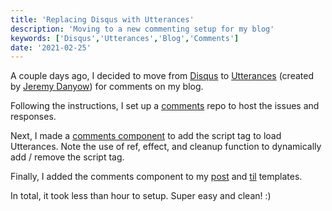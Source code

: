 ```yaml
---
title: 'Replacing Disqus with Utterances'
description: 'Moving to a new commenting setup for my blog'
keywords: ['Disqus','Utterances','Blog','Comments']
date: '2021-02-25'
---
```


A couple days ago, I decided to move from [Disqus](https://disqus.com/) 
to [Utterances](https://utteranc.es/) (created by [Jeremy Danyow](https://github.com/jdanyow))
for comments on my blog. 

Following the instructions, I set up a [comments](https://github.com/wilfriedbarth/wb-blog-comments/issues) 
repo to host the issues and responses.

Next, I made a [comments component](https://github.com/wilfriedbarth/wb-blog/blob/master/src/components/common/Comments.js) 
to add the script tag to load Utterances. Note the use of ref, effect, and 
cleanup function to dynamically add / remove the script tag. 

Finally, I added the comments component to my [post](https://github.com/wilfriedbarth/wb-blog/blob/master/src/templates/post.js) 
and [til](https://github.com/wilfriedbarth/wb-blog/blob/master/src/templates/til.js) templates.

In total, it took less than hour to setup. Super easy and clean! :)
